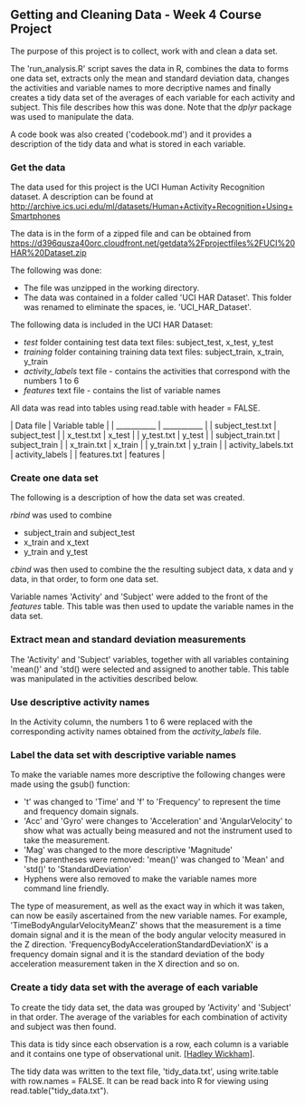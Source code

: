 
## Getting and Cleaning Data - Week 4 Course Project

The purpose of this project is to collect, work with and clean a data set.

The 'run_analysis.R' script saves the data in R, combines the data to forms one data set, extracts only the mean and standard deviation data, changes the activities and variable names to more decriptive names and finally creates a tidy data set of the averages of each variable for each activity and subject.  This file describes how this was done.  Note that the *dplyr* package was used to manipulate the data.

A code book was also created ('codebook.md') and it provides a description of the tidy data and what is stored in each variable.


### Get the data
The data used for this project is the UCI Human Activity Recognition dataset.  A description can be found at http://archive.ics.uci.edu/ml/datasets/Human+Activity+Recognition+Using+Smartphones

The data is in the form of a zipped file and can be obtained from https://d396qusza40orc.cloudfront.net/getdata%2Fprojectfiles%2FUCI%20HAR%20Dataset.zip

The following was done:

* The file was unzipped in the working directory.  
* The data was contained in a folder called 'UCI HAR Dataset'.  This folder was renamed to eliminate the spaces, ie. 'UCI_HAR_Dataset'.

The following data is included in the UCI HAR Dataset:

* *test* folder containing test data text files: subject_test, x_test, y_test
* *training* folder containing training data text files: subject_train, x_train, y_train
* *activity_labels* text file - contains the activities that correspond with the numbers 1 to 6
* *features* text file - contains the list of variable names

All data was read into tables using read.table with header = FALSE.

| Data file             | Variable table        |
| ___________           | ___________           |
| subject_test.txt      | subject_test          |
| x_test.txt            | x_test                |
| y_test.txt            | y_test                |
| subject_train.txt     | subject_train         |
| x_train.txt           | x_train               |
| y_train.txt           | y_train               |
| activity_labels.txt   | activity_labels       |
| features.txt          | features              |



### Create one data set
The following is a description of how the data set was created.

*rbind* was used to combine

* subject_train and subject_test
* x_train and x_text
* y_train and y_test

*cbind* was then used to combine the the resulting subject data, x data and y data, in that order, to form one data set.

Variable names 'Activity' and 'Subject' were added to the front of the *features* table.  This table was then used to update the variable names in the data set.



### Extract mean and standard deviation measurements
The 'Activity' and 'Subject' variables, together with all variables containing 'mean()' and 'std() were selected and assigned to another table.  This table was manipulated in the activities described below.



### Use descriptive activity names
In the Activity column, the numbers 1 to 6 were replaced with the corresponding activity names obtained from the *activity_labels* file.



### Label the data set with descriptive variable names
To make the variable names more descriptive the following changes were made using the gsub() function:

* 't' was changed to 'Time' and 'f' to 'Frequency' to represent the time and frequency domain signals.
* 'Acc' and 'Gyro' were changes to 'Acceleration' and 'AngularVelocity' to show what was actually being measured and not the instrument used to take the measurement.
* 'Mag' was changed to the more descriptive 'Magnitude'
* The parentheses were removed: 'mean()' was changed to 'Mean' and 'std()' to 'StandardDeviation'
* Hyphens were also removed to make the variable names more command line friendly.


The type of measurement, as well as the exact way in which it was taken, can now be easily ascertained from the new variable names. For example, 'TimeBodyAngularVelocityMeanZ' shows that the measurement is a time domain signal and it is the mean of the body angular velocity measured in the Z direction. 'FrequencyBodyAccelerationStandardDeviationX' is a frequency domain signal and it is the standard deviation of the body acceleration measurement taken in the X direction and so on.



### Create a tidy data set with the average of each variable
To create the tidy data set, the data was grouped by 'Activity' and 'Subject' in that order.  The average of the variables for each combination of activity and subject was then found.

This data is tidy since each observation is a row, each column is a variable and it contains one type of observational unit. [[Hadley Wickham]](https://vita.had.co.nz/papers/tidy-data.pdf#page=23&zoom=100,0,182).

The tidy data was written to the text file, 'tidy_data.txt', using write.table with row.names = FALSE.  It can be read back into R for viewing using read.table("tidy_data.txt").
